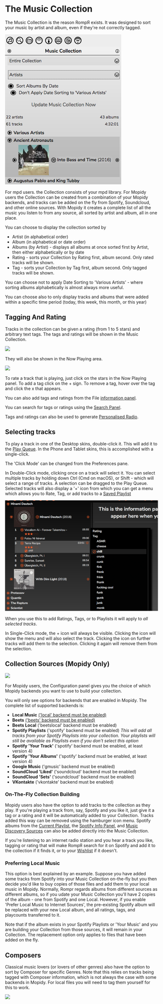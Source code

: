 # The Music Collection

The Music Collection is the reason RompЯ exists. It was designed to sort your music by artist and album, even if they're not correctly tagged.

![](images/collectionnew.png)

For mpd users. the Collection consists of your mpd library. For Mopidy users the Collection can be created from a combination of your Mopidy backends, and tracks can be added on the fly from Spotify, Soundcloud, and other online sources. With Mopidy it creates a complete list of all the music you listen to from any source, all sorted by artist and album, all in one place.

You can choose to display the collection sorted by

* Artist (in alphabetical order)
* Album (in alphabetical or date order)
* Albums (by Artist) - displays all albums at once sorted first by Artist, then either alphabetically or by date
* Rating - sorts your Collection by Rating first, album second. Only rated tracks will be shown.
* Tag - sorts your Collection by Tag first, album second. Only tagged tracks will be shown.

You can choose not to apply Date Sorting to 'Various Artists' - where sorting albums alphabetically is almost always more useful.

You can choose also to only display tracks and albums that were added within a specific time period (today, this week, this month, or this year)

## Tagging And Rating

Tracks in the collection can be given a rating (from 1 to 5 stars) and arbitrary text tags. The tags and ratings will be shown in the Music Collection.

![](images/taggedtrack1.png)

They will also be shown in the Now Playing area.

![](images/taggedtrack2.png)

To rate a track that is playing, just click on the stars in the Now Playing panel. To add a tag click on the + sign. To remove a tag, hover over the tag and click the x that appears.

You can also add tags and ratings from the File [information panel](/RompR/The-Info-Panel).

You can search for tags or ratings using the [Search Panel](/RompR/Searching-For-Music).

Tags and ratings can also be used to generate [Personalised Radio](/RompR/Personalised-Radio).

## Selecting tracks

To play a track in one of the Desktop skins, double-click it. This will add it to the [Play Queue](/RompR/The-Playlist). In the Phone and Tablet skins, this is accomplished with a single-click.

The 'Click Mode' can be changed from the Preferences pane.

In Double-Click mode, clicking once on a track will select it. You can select multiple tracks by holding down Ctrl (Cmd on macOS), or Shift - which will select a range of tracks. A selection can be dragged to the Play Queue. Selected tracks will also display a '+' icon from which you can get a menu which allows you to Rate, Tag, or add tracks to a [Saved Playlist](/RompR/Using-Saved-Playlists)

![](images/albummenu.png)

When you use this to add Ratings, Tags, or to Playlists it will apply to *all selected tracks*.

In Single-Click mode, the + icon will always be visible. Clicking the icon will show the menu and will also select the track. Clicking the icon on further tracks will add them to the selection. Clicking it again will remove them from the selection.

## Collection Sources (Mopidy Only)

![](images/buildcollectionfrom.png)

For Mopidy users, the Configuration panel gives you the choice of which Mopidy backends you want to use to build your collection.

You will only see options for backends that are enabled in Mopidy. The complete list of supported backends is:

* **Local Music** [('local' backend must be enabled)](/RompR/Rompr-And-Mopidy)
* **Beets** [('beets' backend must be enabled)](/RompR/Rompr-And-Mopidy)
* **Beets Local** ('beetslocal' backend must be enabled)
* **Spotify Playlists** ('spotify' backend must be enabled) *This will add all tracks from your Spotify Playlists into your collection. Your playlists will still be available as Playlists even if you don't select this option*
* **Spotify 'Your Track'** ('spotify' backend must be enabled, at least version 4)
* **Spotify 'Your Albums'** ('spotify' backend must be enabled, at least version 4)
* **Google Music** ('gmusic' backend must be enabled)
* **SoundCloud 'Liked'** ('soundcloud' backend must be enabled)
* **SoundCloud 'Sets'** ('soundcloud' backend must be enabled)
* **VKontakte** ('vkontakte' backend must be enabled)

### On-The-Fly Collection Building

Mopidy users also have the option to add tracks to the collection as they play. If you're playing a track from, say, Spotify and you like it, just give it a tag or a rating and it will be automatically added to your Collection. Tracks added this way can be removed using the hamburger icon menu. Spotify albums from the [Current Playlist](/RompR/The-Playlist), the [Spotify Info Panel](/RompR/The-Info-Panel), and [Music Discovery Sources](/RompR/Music-Discovery) can also be added directly into the Music Collection.

If you're listening to an internet radio station and you hear a track you like, tagging or rating that will make RompЯ search for it on Spotify and add it to the collection if it finds it, or to your [Wishlist](/RompR/The-Wishlist) if it doesn't.

### Preferring Local Music

This option is best explained by an example. Suppose you have added some tracks from Spotify into your Music Collection on-the-fly but you then decide you'd like to buy copies of those files and add them to your local music in Mopidy. Normally, Rompr regards albums from different sources as different albums, so if you udate your Music Collection you'll have 2 copies of the album - one from Spotify and one Local. However, if you enable 'Prefer Local Music to Internet Sources', the pre-existing Spotify album will be replaced with your new Local album, and all ratings, tags, and playcounts transferred to it.

Note that if the album exists in your Spotify Playlists or 'Your Music' and you are building your Collection from those sources, it will remain in your Collection. The replacement option only applies to files that have been added on the fly.


## Composers

Classical music lovers (or lovers of other genres) also have the option to sort by Composer for specific Genres. Note that this relies on tracks being tagged with Composer information, which is not always the case with some backends in Mopidy. For local files you will need to tag them yourself for this to work.

![](images/composersort.png)
